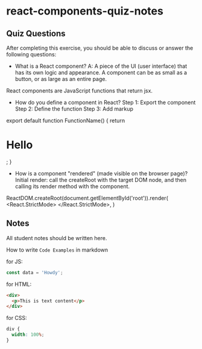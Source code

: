 # react-components-quiz-notes

## Quiz Questions

After completing this exercise, you should be able to discuss or answer the following questions:

- What is a React component?
  A: A piece of the UI (user interface) that has its own logic and appearance. A component can be as small as a button, or as large as an entire page.

React components are JavaScript functions that return jsx.

- How do you define a component in React?
  Step 1: Export the component
  Step 2: Define the function
  Step 3: Add markup

export default function FunctionName() {
return <h1> Hello </h1>;
}

- How is a component "rendered" (made visible on the browser page)?
  Initial render: call the createRoot with the target DOM node, and then calling its render method with the component.

ReactDOM.createRoot(document.getElementById('root')).render(
<React.StrictMode>
<App />
</React.StrictMode>,
)

## Notes

All student notes should be written here.

How to write `Code Examples` in markdown

for JS:

```javascript
const data = 'Howdy';
```

for HTML:

```html
<div>
  <p>This is text content</p>
</div>
```

for CSS:

```css
div {
  width: 100%;
}
```
